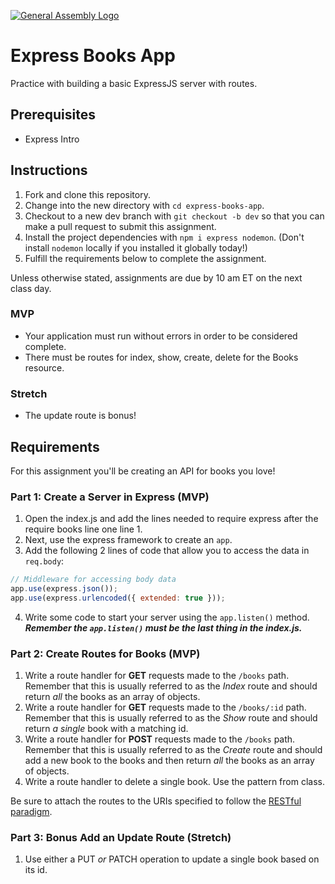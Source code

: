 [![General Assembly Logo](https://camo.githubusercontent.com/1a91b05b8f4d44b5bbfb83abac2b0996d8e26c92/687474703a2f2f692e696d6775722e636f6d2f6b6538555354712e706e67)](https://generalassemb.ly/education/web-development-immersive)

# Express Books App

Practice with building a basic ExpressJS server with routes.

## Prerequisites

- Express Intro

## Instructions

1. Fork and clone this repository.
1. Change into the new directory with `cd express-books-app`.
1. Checkout to a new dev branch with `git checkout -b dev` so that you can make a pull request to submit this assignment.
1. Install the project dependencies with `npm i express nodemon`. (Don't install `nodemon` locally if you installed it globally today!)
1. Fulfill the requirements below to complete the assignment.

Unless otherwise stated, assignments are due by 10 am ET on the next class day. 

### MVP
- Your application must run without errors in order to be considered complete. 
- There must be routes for index, show, create, delete for the Books resource. 
 
 ### Stretch 
 - The update route is bonus!

## Requirements

For this assignment you'll be creating an API for books you love!

### Part 1: Create a Server in Express (MVP)

1. Open the index.js and add the lines needed to require express after the require books line one line 1.
2. Next, use the express framework to create an `app`.
3. Add the following 2 lines of code that allow you to access the data in `req.body`:

```js
// Middleware for accessing body data
app.use(express.json());
app.use(express.urlencoded({ extended: true }));
```

4. Write some code to start your server using the `app.listen()` method. **_Remember the `app.listen()` must be the last thing in the index.js._**

### Part 2: Create Routes for Books (MVP)

1. Write a route handler for **GET** requests made to the `/books` path. Remember that this is usually referred to as the _Index_ route and should return _all_ the books as an array of objects.
2. Write a route handler for **GET** requests made to the `/books/:id` path. Remember that this is usually referred to as the _Show_ route and should return _a single_ book with a matching id.
3. Write a route handler for **POST** requests made to the `/books` path. Remember that this is usually referred to as the _Create_ route and should add a new book to the books and then return _all_ the books as an array of objects.
4. Write a route handler to delete a single book. Use the pattern from class.

Be sure to attach the routes to the URIs specified to follow the [RESTful paradigm](https://stackoverflow.blog/2020/03/02/best-practices-for-rest-api-design/). 

### Part 3: Bonus Add an Update Route (Stretch)

1. Use either a PUT _or_ PATCH operation to update a single book based on its id.
